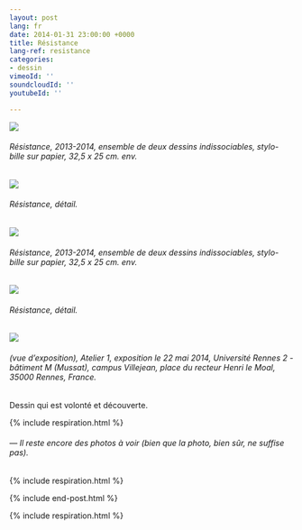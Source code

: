 ```yaml
---
layout: post
lang: fr
date: 2014-01-31 23:00:00 +0000
title: Résistance
lang-ref: resistance
categories:
- dessin
vimeoId: ''
soundcloudId: ''
youtubeId: ''

---
```

![](/mepierdoparaver/imgs/d-04-scan01-300-up.jpg)

###### _Résistance_, 2013-2014, ensemble de deux dessins indissociables, stylo-bille sur papier, 32,5 x 25 cm. env.

![](/mepierdoparaver/imgs/d-04-scan01-300-det-up.jpg)

###### _Résistance_, détail.

![](/mepierdoparaver/imgs/d-04-scan02-300-up.jpg)

###### _Résistance_, 2013-2014, ensemble de deux dessins indissociables, stylo-bille sur papier, 32,5 x 25 cm. env.

![](/mepierdoparaver/imgs/d-04-scan02-300-det-up.jpg)

###### _Résistance_, détail.

![](/mepierdoparaver/imgs/dsc_5713-11-up.jpg)

###### (vue d’exposition), _Atelier 1_, exposition le 22 mai 2014, Université Rennes 2 - bâtiment M (Mussat), campus Villejean, place du recteur Henri le Moal, 35000 Rennes, France.

Dessin qui est volonté et découverte.

{% include respiration.html %}

###### _— Il reste encore des photos à voir (bien que la photo, bien sûr, ne suffise pas)._

{% include respiration.html %}

{% include end-post.html %}

{% include respiration.html %}